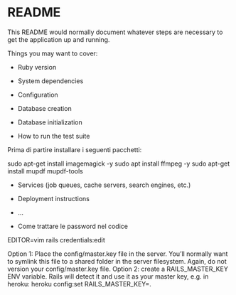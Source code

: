 # README

This README would normally document whatever steps are necessary to get the
application up and running.

Things you may want to cover:

* Ruby version

* System dependencies

* Configuration

* Database creation

* Database initialization

* How to run the test suite

Prima di partire installare i seguenti pacchetti:

sudo apt-get install imagemagick -y
sudo apt install ffmpeg -y
sudo apt-get install mupdf mupdf-tools


* Services (job queues, cache servers, search engines, etc.)

* Deployment instructions

* ...



* Come trattare le password nel codice

EDITOR=vim rails credentials:edit

Option 1: Place the config/master.key file in the server. You’ll normally want to symlink this file to a shared folder in the server filesystem. Again, do not version your config/master.key file.
Option 2: create a RAILS_MASTER_KEY ENV variable. Rails will detect it and use it as your master key, e.g. in heroku: heroku config:set RAILS_MASTER_KEY=<your-master-key-here>.
